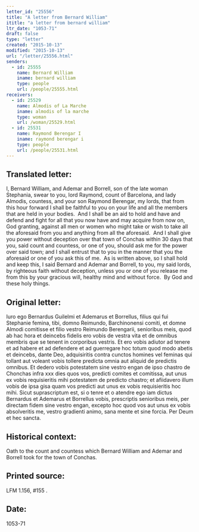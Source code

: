 ```yaml
---
letter_id: "25556"
title: "A letter from Bernard William"
ititle: "a letter from bernard william"
ltr_date: "1053-71"
draft: false
type: "letter"
created: "2015-10-13"
modified: "2015-10-13"
url: "/letter/25556.html"
senders:
  - id: 25555
    name: Bernard William
    iname: bernard william
    type: people
    url: /people/25555.html
receivers:
  - id: 25529
    name: Almodis of La Marche
    iname: almodis of la marche
    type: woman
    url: /woman/25529.html
  - id: 25531
    name: Raymond Berengar I
    iname: raymond berengar i
    type: people
    url: /people/25531.html
---
```

<h2> Translated letter:</h2><p>I, Bernard William, and Ademar and Borrell, son of the late woman Stephania, swear to you, lord Raymond, count of Barcelona, and lady Almodis, countess, and your son Raymond Berengar, my lords, that from this hour forward I shall be faithful to you on your life and all the members that are held in your bodies.&nbsp; And I shall be an aid to hold and have and defend and fight for all that you now have and may acquire from now on, God granting, against all men or women who might take or wish to take all the aforesaid from you and anything from all the aforesaid.&nbsp; And I shall give you power without deception over that town of Conchas within 30 days that you, said count and countess, or one of you, should ask me for the power over said town; and I shall entrust that to you in the manner that you the aforesaid or one of you ask this of me.&nbsp; As is written above, so I shall hold and keep this, I said Bernard and Ademar and Borrell, to you, my said lords, by righteous faith without deception, unless you or one of you release me from this by your gracious will, healthy mind and without force.&nbsp; By God and these holy things.</p><h2 class="mt-4"> Original letter:</h2><p>Iuro ego Bernardus Guilelmi et Ademarus et Borrellus, filius qui fui Stephanie femina, tibi, domno Reimundo, Barchinonensi comiti, et domne Almodi comitisse et filio vestro Reimundo Berengarii, senioribus meis, quod ab hac hora et deincebs fidelis ero vobis de vestra vita et de omnibus membris que se tenent in corporibus vestris. Et ero vobis adiutor ad tenere et ad habere et ad defendere et ad guerregare hoc totum quod modo abetis et deincebs, dante Deo, adquisiritis contra cunctos homines vel feminas qui tollant aut voleant vobis tollere predicta omnia aut aliquid de predictis omnibus. Et dedero vobis potestatem sine vestro engan de ipso chastro de Chonchas infra xxx dies quos vos, predicti comites et comitissa, aut unus ex vobis requisieritis mihi potestatem de predicto chastro; et afiidavero illum vobis de ipsa gisa quam vos predicti aut unus ex vobis requisieritis hoc mihi. Sicut suprascriptum est, si o tenre et o atendre ego iam dictus Bernardus et Ademarus et Borrellus vobis, prescriptis senioribus meis, per directam fidem sine vestro engan, excepto hoc quod vos aut unus ex vobis absolveritis me, vestro gradienti animo, sana mente et sine forcia. Per Deum et hec sancta.</p><h2 class="mt-4"> Historical context:</h2><p>Oath to the count and countess which Bernard William and Ademar and Borrell took for the town of Conchas.</p><h2 class="mt-4"> Printed source:</h2><p>LFM 1.156, #155 .&nbsp;</p><h2 class="mt-4"> Date:</h2>1053-71